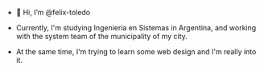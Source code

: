 - 👋 Hi, I’m @felix-toledo

- Currently, I'm studying Ingenieria en Sistemas in Argentina, and working with the system team of the municipality of my city.

- At the same time, I'm trying to learn some web design and I'm really into it.

